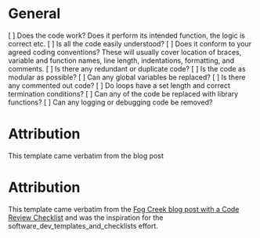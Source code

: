 # General


[ ] Does the code work? Does it perform its intended function, the logic is
correct etc.
[ ] Is all the code easily understood?
[ ] Does it conform to your agreed coding conventions? These will usually
cover location of braces, variable and function names, line length,
indentations, formatting, and comments.
[ ] Is there any redundant or duplicate code?
[ ] Is the code as modular as possible?
[ ] Can any global variables be replaced?
[ ] Is there any commented out code?
[ ] Do loops have a set length and correct termination conditions?
[ ] Can any of the code be replaced with library functions?
[ ] Can any logging or debugging code be removed?


# Attribution

This template came verbatim from the blog post 





# Attribution

This template came verbatim from the [Fog Creek blog post with a Code Review
Checklist](http://blog.fogcreek.com/increase-defect-detection-with-our-code-review-checklist-example/)
and was the inspiration for the software_dev_templates_and_checklists
effort.

